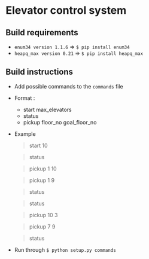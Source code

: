 # Elevator control system

## Build requirements
- `enum34 version 1.1.6` => `$ pip install enum34`
- `heapq_max version 0.21` => `$ pip install heapq_max`

## Build instructions
* Add possible commands to the `commands` file
* Format :
    * start max_elevators
    * status
    * pickup floor_no goal_floor_no
* Example

   > start 10
   
   > status
   
   > pickup 1 10
   
   > pickup 1 9
   
   > status
   
   > status
   
   > pickup 10 3
   
   > pickup 7 9
   
   > status

* Run through `$ python setup.py commands`
